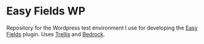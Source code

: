 # Easy Fields WP

Repository for the Wordpress test environment I use for developing the [Easy Fields](https://github.com/kapoko/easy-fields) plugin. Uses [Trellis](https://github.com/roots/trellis) and [Bedrock](https://github.com/roots/trellis).